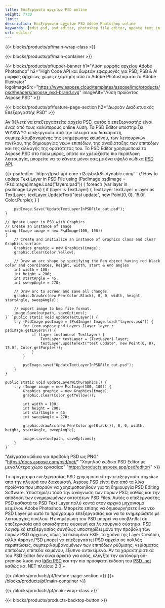 ```yaml
---
title: Επεξεργασία αρχείων PSD online
weight: 7730
limit: 
description: Επεξεργασία αρχείων PSD Adobe Photoshop online
keywords: [edit psd, psd editor, photoshop file editor, update text in psd, update psd]
url: editor/
---
```


{{< blocks/products/pf/main-wrap-class >}}


{{< blocks/products/pf/main-container >}}

{{< blocks/products/pf/upper-banner h1="Λύση μορφής αρχείου Adobe Photoshop" h2="High Code API και δωρεάν εφαρμογές για PSD, PSB & AI μορφές αρχείων, χωρίς εξάρτηση από το Adobe Photoshop και το Adobe Illustrator" logoImageSrc="https://www.aspose.cloud/templates/aspose/img/products/psd/headers/aspose_psd-brand.svg" imageAlt="Λύση προϊόντος Aspose.PSD" >}}

{{< blocks/products/pf/feature-page-section h2="Δωρεάν Διαδικτυακός Επεξεργαστής PSD" >}}
<p>Αν θέλετε να επεξεργαστείτε αρχεία PSD, αυτός ο επεξεργαστής είναι ένας από τους καλύτερους online λύση. Το PSD Editor υποστηρίζει WYSIWYG επεξεργασία από την πλευρά του διακομιστή, συμπεριλαμβανομένης της ενημέρωσης κειμένου, των λειτουργιών πινέλου, της δημιουργίας νέων επιπέδων, της αναδιάταξης των επιπέδων και της αλλαγής της ορατότητας του. Το PSD Editor χρησιμοποιεί το Aspose.PSD στο πίσω μέρος, οπότε αν χρειάζεστε πιο περίπλοκη λειτουργία, μπορείτε να το κάνετε μόνοι σας με ένα υψηλό κώδικα <a href="/psd/{{< lang-code >}}">PSD API</a>.</p>
{{< psd/editor `https://psd-api-core-rl2ajsbv.k8s.dynabic.com/` 
`	// How to update Text Layer in PSD File
	using (PsdImage psdImage = (PsdImage)Image.Load("layers.psd"))
  	{
		foreach (var layer in psdImage.Layers)
		{
			if (layer is TextLayer)
			{
				TextLayer textLayer = layer as TextLayer;
				textLayer.UpdateText("test update", new Point(0, 0), 15.0f, Color.Purple);
			}
		}

		psdImage.Save("UpdateTextLayerInPSDFile_out.psd");
	}
	
	// Update Layer in PSD with Graphics
	// Create an instance of Image
	using (Image image = new PsdImage(100, 100))
	{
		// Create and initialize an instance of Graphics class and clear Graphics surface
		Graphics graphic = new Graphics(image);
		graphic.Clear(Color.Yellow);

		// Draw an arc shape by specifying the Pen object having red black color and coordinates, height, width, start & end angles                 
		int width = 100;
		int height = 200;
		int startAngle = 45;
		int sweepAngle = 270;

		// Draw arc to screen and save all changes.
		graphic.DrawArc(new Pen(Color.Black), 0, 0, width, height, startAngle, sweepAngle);

		// export image to bmp file format.
		image.Save(outpath, saveOptions);
	}` `public static void updateTextLayer() {
        try (PsdImage psdImage = (PsdImage) Image.load("layers.psd")) {
            for (com.aspose.psd.Layers.ILayer layer : psdImage.getLayers()) {
                if (layer instanceof TextLayer) {
                    TextLayer textLayer = (TextLayer) layer;
                    textLayer.updateText("test update", new Point(0, 0), 15.0f, Color.getPurple());
                }
            }

            psdImage.save("UpdateTextLayerInPSDFile_out.psd");
        }
    }

    public static void updateLayerWithGraphics() {
        try (Image image = new PsdImage(100, 100)) {
            Graphics graphic = new Graphics(image);
            graphic.clear(Color.getYellow());

            int width = 100;
            int height = 200;
            int startAngle = 45;
            int sweepAngle = 270;

            graphic.drawArc(new Pen(Color.getBlack()), 0, 0, width, height, startAngle, sweepAngle);

            image.save(outpath, saveOptions);
        }
    }` 
"Δείγματα κώδικα για προβολή PSD ως PNG"  "https://docs.aspose.com/psd/net/" 
"Χαμηλού κώδικα PSD Editor με μεγαλύτερο χώρο εργασίας" "https://products.aspose.app/psd/editor/" >}}
<p>Το πρόγραμμα επεξεργασίας PSD χρησιμοποιεί την επεξεργασία αρχείων από την πλευρά του διακομιστή. Aspose.PSD είναι ένα από τα λίγα προϊόντα που μπορούν να χρησιμοποιηθούν για τη δημιουργία PSD Editing Software. Υποστηρίζει τόσο την ανάγνωση των πόρων PSD, καθώς και την απόδοση των ενημερωμένων οντοτήτων PSD Files. Αυτός ο επεξεργαστής PSD καθιστά το PSD Text Layer πολύ κοντά στον αρχικό μηχανισμό κειμένου Adobe Photoshop. Μπορείτε επίσης να δημιουργήσετε ένα νέο PSD Layer με αυτό το πρόγραμμα επεξεργασίας και να το ενημερώσετε με λειτουργίες πινέλου. Η ενημέρωση του PSD μπορεί να υποβληθεί σε επεξεργασία από οποιαδήποτε συσκευή και λειτουργικό σύστημα. PSD λογισμικό επεξεργασίας συνήθως υποστηρίζει μόνο την προβολή των πόρων PSD αρχείων, όπως τα δεδομένα EXIF, το χρόνο της Layer Creation, αλλά Aspose.PSD μπορεί να επεξεργαστεί PSD αρχεία σε πολλές περιπτώσεις, συμπεριλαμβανομένων των επιπέδων ρύθμισης, γεμίσματος επιπέδων, επίπεδα κειμένου, έξυπνο αντικείμενο. Αν τα χαρακτηριστικά του PSD Editor δεν είναι αρκετά για εσάς, ελέγξτε την αυτόνομη on-premise λύση για <a href="/psd/{{< lang-code >}}java">Ιάβα PSD</a> και την πιο πρόσφατη έκδοση του <a href="/psd/{{< lang-code >}}net">PSD .net</a> καθώς και NET πλαίσιο 2.0 +</p>

{{< /blocks/products/pf/feature-page-section >}}
{{< /blocks/products/pf/main-container >}}


{{< /blocks/products/pf/main-wrap-class >}}

{{< blocks/products/products-backtop-button >}}

